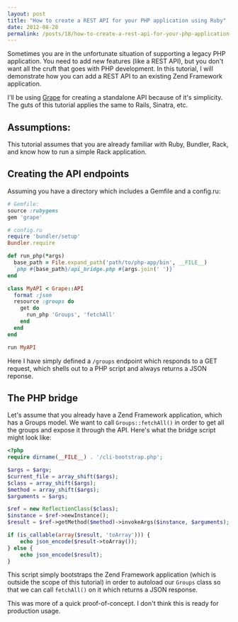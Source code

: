 ```yaml
---
layout: post
title: "How to create a REST API for your PHP application using Ruby"
date: 2012-08-28
permalink: /posts/18/how-to-create-a-rest-api-for-your-php-application-using-ruby
---
```

Sometimes you are in the unfortunate situation of supporting a legacy PHP application. You need to add new features (like a REST API), but you don't want all the cruft that goes with PHP development. In this tutorial, I will demonstrate how you can add a REST API to an existing Zend Framework application.

I'll be using [Grape](https://github.com/intridea/grape/) for creating a standalone API because of it's simplicity. The guts of this tutorial applies the same to Rails, Sinatra, etc.

## Assumptions:

This tutorial assumes that you are already familiar with Ruby, Bundler, Rack, and know how to run a simple Rack application.

## Creating the API endpoints

Assuming you have a directory which includes a Gemfile and a config.ru:

```ruby
# Gemfile:
source :rubygems
gem 'grape'

# config.ru
require 'bundler/setup'
Bundler.require

def run_php(*args)
  base_path = File.expand_path('path/to/php-app/bin', __FILE__)
  `php #{base_path}/api_bridge.php #{args.join(' ')}`
end

class MyAPI < Grape::API
  format :json
  resource :groups do
    get do
      run_php 'Groups', 'fetchAll'
    end
  end
end

run MyAPI
```

Here I have simply defined a `/groups` endpoint which responds to a GET request, which shells out to a PHP script and always returns a JSON reponse.

## The PHP bridge

Let's assume that you already have a Zend Framework application, which has a Groups model. We want to call `Groups::fetchAll()` in order to get all the groups and expose it through the API. Here's what the bridge script might look like:

```php
<?php
require dirname(__FILE__) . '/cli-bootstrap.php';

$args = $argv;
$current_file = array_shift($args);
$class = array_shift($args);
$method = array_shift($args);
$arguments = $args;

$ref = new ReflectionClass($class);
$instance = $ref->newInstance();
$result = $ref->getMethod($method)->invokeArgs($instance, $arguments);

if (is_callable(array($result, 'toArray'))) {
	echo json_encode($result->toArray());
} else {
	echo json_encode($result);
}
```

This script simply bootstraps the Zend Framework application (which is outside the scope of this tutorial) in order to autoload our `Groups` class so that we can call `fetchAll()` on it which returns a JSON response.

This was more of a quick proof-of-concept. I don't think this is ready for production usage.
